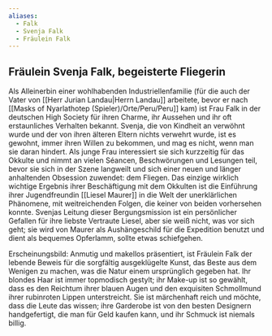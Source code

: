 ```yaml
---
aliases:
  - Falk
  - Svenja Falk
  - Fräulein Falk
---
```

## Fräulein Svenja Falk, begeisterte Fliegerin

Als Alleinerbin einer wohlhabenden Industriellenfamilie (für die auch der Vater von [[Herr Jurian Landau|Herrn Landau]] arbeitete, bevor er nach [[Masks of Nyarlathotep (Spieler)/Orte/Peru/Peru]] kam) ist Frau Falk in der deutschen High Society für ihren Charme, ihr Aussehen und ihr oft erstaunliches Verhalten bekannt. Svenja, die von Kindheit an verwöhnt wurde und der von ihren älteren Eltern nichts verwehrt wurde, ist es gewohnt, immer ihren Willen zu bekommen, und mag es nicht, wenn man sie daran hindert. Als junge Frau interessiert sie sich kurzzeitig für das Okkulte und nimmt an vielen Séancen, Beschwörungen und Lesungen teil, bevor sie sich in der Szene langweilt und sich einer neuen und länger anhaltenden Obsession zuwendet: dem Fliegen. Das einzige wirklich wichtige Ergebnis ihrer Beschäftigung mit dem Okkulten ist die Einführung ihrer Jugendfreundin [[Liesel Maurer]] in die Welt der unerklärlichen Phänomene, mit weitreichenden Folgen, die keiner von beiden vorhersehen konnte. Svenjas Leitung dieser Bergungsmission ist ein persönlicher Gefallen für ihre liebste Vertraute Liesel, aber sie weiß nicht, was vor sich geht; sie wird von Maurer als Aushängeschild für die Expedition benutzt und dient als bequemes Opferlamm, sollte etwas schiefgehen.

Erscheinungsbild: Anmutig und makellos präsentiert, ist Fräulein Falk der lebende Beweis für die sorgfältig ausgeklügelte Kunst, das Beste aus dem Wenigen zu machen, was die Natur einem ursprünglich gegeben hat. Ihr blondes Haar ist immer topmodisch gestylt; ihr Make-up ist so gewählt, dass es den Reichtum ihrer blauen Augen und den exquisiten Schmollmund ihrer rubinroten Lippen unterstreicht. Sie ist märchenhaft reich und möchte, dass die Leute das wissen; ihre Garderobe ist von den besten Designern handgefertigt, die man für Geld kaufen kann, und ihr Schmuck ist niemals billig.